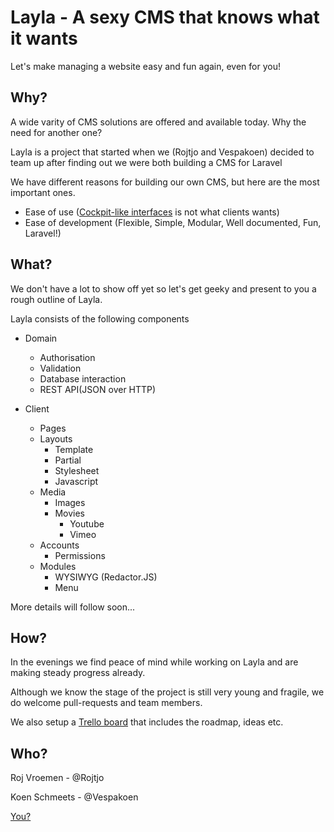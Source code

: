# Layla - A sexy CMS that knows what it wants

Let's make managing a website easy and fun again, even for you!


## Why?

A wide varity of CMS solutions are offered and available today. Why the need for another one?

Layla is a project that started when we (Rojtjo and Vespakoen) decided to team up after finding out we were both building a CMS for Laravel

We have different reasons for building our own CMS, but here are the most important ones.

*	Ease of use ([Cockpit-like interfaces](http://www.youtube.com/watch?v=naUQe_3umhg) is not what clients wants)
*	Ease of development (Flexible, Simple, Modular, Well documented, Fun, Laravel!)


## What?

We don't have a lot to show off yet so let's get geeky and present to you a rough outline of Layla.

Layla consists of the following components

*	Domain

	*	Authorisation
	*	Validation
	*	Database interaction
	*	REST API(JSON over HTTP)


*	Client

	*	Pages
	*	Layouts
		*	Template
		*	Partial
		*	Stylesheet
		*	Javascript
	*	Media
		*	Images
		*	Movies
			*	Youtube
			*	Vimeo
	*	Accounts
		*	Permissions
	*	Modules
		*	WYSIWYG (Redactor.JS)
		*	Menu
	
More details will follow soon...


## How?

In the evenings we find peace of mind while working on Layla and are making steady progress already.

Although we know the stage of the project is still very young and fragile, we do welcome pull-requests and team members.

We also setup a [Trello board](https://trello.com/board/layla-development/4fb2c7f48bea67b80900baa0 "Take a look!") that includes the roadmap, ideas etc.


## Who?

Roj Vroemen - @Rojtjo

Koen Schmeets - @Vespakoen

[You?](mailto:layla-cms@gmail.com "Say hey!")
